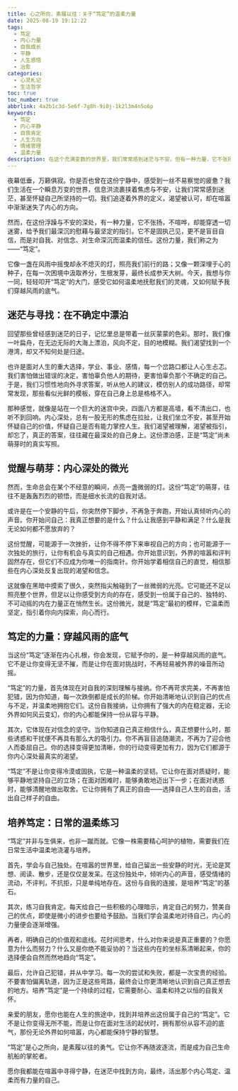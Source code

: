 ```yaml
---
title: 心之所向，素履以往：关于“笃定”的温柔力量
date: 2025-08-19 19:12:22
tags:
  - 笃定
  - 内心力量
  - 自我成长
  - 平静
  - 人生感悟
  - 治愈
categories:
  - 心灵札记
  - 生活哲学
toc: true
toc_number: true
abbrlink: 4a2b1c3d-5e6f-7g8h-9i0j-1k2l3m4n5o6p
keywords:
  - 笃定
  - 内心平静
  - 自我肯定
  - 人生方向
  - 情绪管理
  - 温柔力量
description: 在这个充满变数的世界里，我们常常感到迷茫与不安。但有一种力量，它不张扬，却能穿透一切喧嚣，给予我们前行的勇气与内心的宁静——那就是“笃定”。它不是固执，而是对自我、对信念、对生命深沉的信任。本文将带你一同探索这份温柔而坚韧的内心力量，如何在迷茫中生根发芽，又如何指引我们走向心之所向。
---
```


夜幕低垂，万籁俱寂。你是否也曾在这份宁静中，感受到一丝不易察觉的疲惫？我们生活在一个瞬息万变的世界，信息洪流裹挟着焦虑与不安，让我们常常感到迷茫，甚至怀疑自己所坚持的一切。我们追逐着外界的定义，渴望被认可，却在喧嚣中渐渐迷失了内心的方向。

然而，在这份浮躁与不安的深处，有一种力量，它不张扬，不喧哗，却能穿透一切迷雾，给予我们最深沉的慰藉与最坚定的指引。它不是固执己见，更不是盲目自信，而是对自我、对信念、对生命深沉而温柔的信任。这份力量，我们称之为——“笃定”。

它像一盏在风雨中摇曳却永不熄灭的灯，照亮我们前行的路；又像一颗深埋于心的种子，在每一次困境中汲取养分，生根发芽，最终长成参天大树。今天，我想与你一同，轻轻叩开“笃定”的大门，感受它如何温柔地抚慰我们的灵魂，又如何赋予我们穿越风雨的底气。

## 迷茫与寻找：在不确定中漂泊

回望那些曾经感到迷茫的日子，记忆里总是带着一丝灰蒙蒙的色彩。那时，我们像一叶扁舟，在无边无际的大海上漂泊，风向不定，目的地模糊。我们渴望找到一个港湾，却又不知何处是归途。

也许是面对人生的重大选择，学业、事业、感情，每一个岔路口都让人心生忐忑。我们害怕做出错误的决定，害怕辜负他人的期待，更害怕辜负那个不确定的自己。于是，我们习惯性地向外寻求答案，听从他人的建议，模仿别人的成功路径，却常常发现，那些看似光鲜的模板，穿在自己身上总是格格不入。

那种感觉，就像是站在一个巨大的迷宫中央，四面八方都是高墙，看不清出口，也听不到回响。内心深处，总有一股无形的焦虑在拉扯，让我们坐立不安，甚至开始怀疑自己的价值，怀疑自己是否有能力掌控人生。我们渴望被理解，渴望被指引，却忘了，真正的答案，往往藏在最深处的自己身上。这份漂泊感，正是“笃定”尚未萌芽时的真实写照。

## 觉醒与萌芽：内心深处的微光

然而，生命总会在某个不经意的瞬间，点亮一盏微弱的灯。这份“笃定”的萌芽，往往不是轰轰烈烈的顿悟，而是细水长流的自我对话。

或许是在一个安静的午后，你突然停下脚步，不再急于奔跑，开始认真倾听内心的声音。你开始问自己：我真正想要的是什么？什么让我感到平静和满足？什么是我无论如何都不愿放弃的？

这份觉醒，可能源于一次挫折，让你不得不停下来审视自己的方向；也可能源于一次独处的旅行，让你有机会与真实的自己相遇。你开始意识到，外界的喧嚣和评判固然存在，但它们不应成为你唯一的指南针。你开始学着相信自己的直觉，相信那些在内心深处反复出现的渴望和信念。

这就像在黑暗中摸索了很久，突然指尖触碰到了一丝微弱的光亮。它可能还不足以照亮整个世界，但足以让你感受到方向的存在，感受到一份属于自己的、独特的、不可动摇的内在力量正在悄然生长。这份微光，就是“笃定”最初的模样，它温柔而坚定，指引着你向内探索，向心而行。

## 笃定的力量：穿越风雨的底气

当这份“笃定”逐渐在内心扎根，你会发现，它赋予你的，是一种穿越风雨的底气。它不是让你变得无坚不摧，而是让你在面对挑战时，不再轻易被外界的噪音所动摇。

“笃定”的力量，首先体现在对自我的深刻理解与接纳。你不再苛求完美，不再害怕犯错，因为你知道，每一次跌倒都是成长的阶梯。你开始清晰地认识到自己的优点与不足，并温柔地拥抱它们。这份自我接纳，让你拥有了强大的内在稳定器，无论外界如何风云变幻，你的内心都能保持一份从容与平静。

其次，它体现在对信念的坚守。当你知道自己真正相信什么，真正想要什么时，那些诱惑和干扰便不再具有那么大的吸引力。你不再盲目追随潮流，不再为了迎合他人而委屈自己。你的选择变得更加清晰，你的行动变得更加有力，因为它们都源于你内心深处最真实的渴望。

“笃定”不是让你变得冷漠或固执，它是一种温柔的坚韧。它让你在面对质疑时，能够平静地坚持自己的立场；在面对困难时，能够勇敢地迈出下一步；在面对诱惑时，能够清醒地做出取舍。它让你拥有了真正的自由——选择自己人生的自由，活出自己样子的自由。

## 培养笃定：日常的温柔练习

“笃定”并非与生俱来，也非一蹴而就。它像一株需要精心呵护的植物，需要我们在日常生活中温柔地浇灌与培养。

首先，学会与自己独处。在喧嚣的世界里，给自己留出一些安静的时光，无论是冥想、阅读、散步，还是仅仅是发呆。在这份独处中，倾听内心的声音，感受情绪的流动，不评判，不抗拒，只是单纯地存在。这份与自我的连接，是培养“笃定”的基石。

其次，练习自我肯定。每天给自己一些积极的心理暗示，肯定自己的努力，赞美自己的优点，即使是微小的进步也要给予鼓励。当我们学会温柔地对待自己，内心的力量便会逐渐增强。

再者，明确自己的价值观和底线。花时间思考，什么对你来说是真正重要的？你愿意为什么而努力？什么又是你绝不能妥协的？当这些内在的坐标系清晰起来，你的选择便会自然而然地趋向“笃定”。

最后，允许自己犯错，并从中学习。每一次的尝试和失败，都是一次宝贵的经验。不要害怕偏离轨道，因为正是这些弯路，最终会让你更清晰地认识到自己真正想去的地方。培养“笃定”是一个持续的过程，它需要耐心、温柔和持之以恒的自我关怀。

亲爱的朋友，愿你也能在人生的旅途中，找到并培养出这份属于自己的“笃定”。它不是让你变得无所不能，而是让你在面对生活的起伏时，拥有那份从容不迫的底气，那份无论外界如何喧嚣，内心都能保持宁静的智慧。

“笃定”是心之所向，是素履以往的勇气。它让你不再随波逐流，而是成为自己生命航船的掌舵者。

愿你我都能在喧嚣中寻得宁静，在迷茫中找到方向，最终，活出那个内心笃定、温柔而有力量的自己。